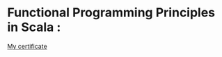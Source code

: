 # Functional Programming Principles in Scala : 

[My certificate](https://www.coursera.org/account/accomplishments/certificate/FGMCX4QUU57X "My ceritificate")
